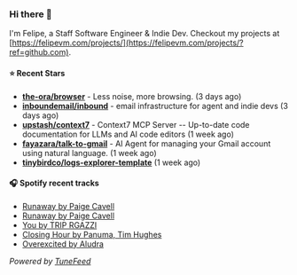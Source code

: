 ### Hi there 👋

I'm Felipe, a Staff Software Engineer & Indie Dev. Checkout my projects at [https://felipevm.com/projects/](https://felipevm.com/projects/?ref=github.com).

#### ⭐ Recent Stars
- **[the-ora/browser](https://github.com/the-ora/browser)** - Less noise, more browsing. (3 days ago)
- **[inboundemail/inbound](https://github.com/inboundemail/inbound)** - email infrastructure for agent and indie devs (3 days ago)
- **[upstash/context7](https://github.com/upstash/context7)** - Context7 MCP Server -- Up-to-date code documentation for LLMs and AI code editors (1 week ago)
- **[fayazara/talk-to-gmail](https://github.com/fayazara/talk-to-gmail)** - AI Agent for managing your Gmail account using natural language. (1 week ago)
- **[tinybirdco/logs-explorer-template](https://github.com/tinybirdco/logs-explorer-template)** (1 week ago)

#### 🎧 Spotify recent tracks
- [Runaway by Paige Cavell](https://open.spotify.com/track/00lOTpg4orTepa3xerNfRP)
- [Runaway by Paige Cavell](https://open.spotify.com/track/00lOTpg4orTepa3xerNfRP)
- [You by TRIP RGAZZI](https://open.spotify.com/track/3U4dZoulX2luqz9xf1VJhk)
- [Closing Hour by Panuma, Tim Hughes](https://open.spotify.com/track/5m8yfomGrRuslN7B3PfF3C)
- [Overexcited by Aludra](https://open.spotify.com/track/6iecAodYQ4kr1KLzj0CgOs)

_Powered by [TuneFeed](https://tunefeed.app?ref=github.com)_
